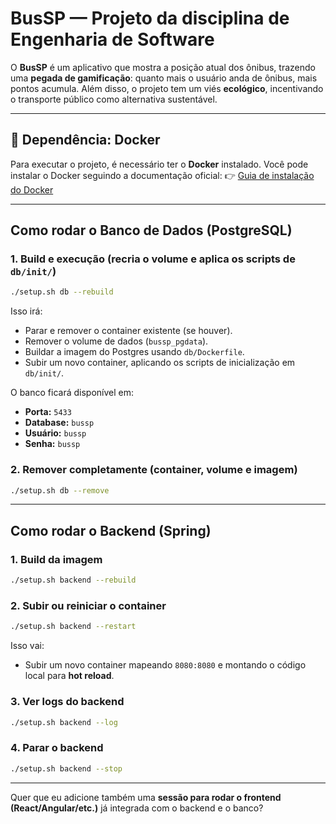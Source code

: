 # BusSP — Projeto da disciplina de Engenharia de Software

O **BusSP** é um aplicativo que mostra a posição atual dos ônibus, trazendo uma **pegada de gamificação**: quanto mais o usuário anda de ônibus, mais pontos acumula.
Além disso, o projeto tem um viés **ecológico**, incentivando o transporte público como alternativa sustentável.

---

## 🚀 Dependência: Docker

Para executar o projeto, é necessário ter o **Docker** instalado.
Você pode instalar o Docker seguindo a documentação oficial:
👉 [Guia de instalação do Docker](https://docs.docker.com/engine/install/)

---

## Como rodar o **Banco de Dados (PostgreSQL)**

### 1. Build e execução (recria o volume e aplica os scripts de `db/init/`)

```bash
./setup.sh db --rebuild
```

Isso irá:

* Parar e remover o container existente (se houver).
* Remover o volume de dados (`bussp_pgdata`).
* Buildar a imagem do Postgres usando `db/Dockerfile`.
* Subir um novo container, aplicando os scripts de inicialização em `db/init/`.

O banco ficará disponível em:

* **Porta:** `5433`
* **Database:** `bussp`
* **Usuário:** `bussp`
* **Senha:** `bussp`

### 2. Remover completamente (container, volume e imagem)

```bash
./setup.sh db --remove
```

---

## Como rodar o **Backend (Spring)**

### 1. Build da imagem

```bash
./setup.sh backend --rebuild
```

### 2. Subir ou reiniciar o container

```bash
./setup.sh backend --restart
```

Isso vai:

* Subir um novo container mapeando `8080:8080` e montando o código local para **hot reload**.

### 3. Ver logs do backend

```bash
./setup.sh backend --log
```

### 4. Parar o backend

```bash
./setup.sh backend --stop
```

---

Quer que eu adicione também uma **sessão para rodar o frontend (React/Angular/etc.)** já integrada com o backend e o banco?
